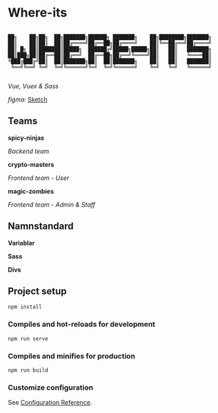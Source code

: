 # Where-its

```                                   

██╗    ██╗██╗  ██╗███████╗██████╗ ███████╗    ██╗████████╗███████╗
██║    ██║██║  ██║██╔════╝██╔══██╗██╔════╝    ██║╚══██╔══╝██╔════╝
██║ █╗ ██║███████║█████╗  ██████╔╝█████╗█████╗██║   ██║   ███████╗
██║███╗██║██╔══██║██╔══╝  ██╔══██╗██╔══╝╚════╝██║   ██║   ╚════██║
╚███╔███╔╝██║  ██║███████╗██║  ██║███████╗    ██║   ██║   ███████║
 ╚══╝╚══╝ ╚═╝  ╚═╝╚══════╝╚═╝  ╚═╝╚══════╝    ╚═╝   ╚═╝   ╚══════╝
                                                                                                                  
```

*Vue, Vuex & Sass*

*figma:* [Sketch](https://www.figma.com/file/J5LJVkbbOzgW6CPNghTz56/Where-its-%40-(Mini-projekt)?node-id=0%3A1)

## Teams

**spicy-ninjas**

*Backend team*

**crypto-masters** 

*Frontend team - User*

**magic-zombies**

*Frontend team - Admin & Staff*

## Namnstandard

**Variablar**

**Sass**

**Divs**


## Project setup
```
npm install
```

### Compiles and hot-reloads for development
```
npm run serve
```

### Compiles and minifies for production
```
npm run build
```

### Customize configuration
See [Configuration Reference](https://cli.vuejs.org/config/).
